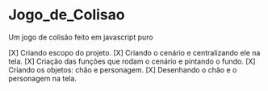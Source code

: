 # Jogo_de_Colisao
Um jogo de colisão feito em javascript puro

[X] Criando escopo do projeto.
[X] Criando o cenário e centralizando ele na tela.
[X] Criação das funções que rodam o cenário e pintando o fundo.
[X] Criando os objetos: chão e personagem.
[X] Desenhando o chão e o personagem na tela.
